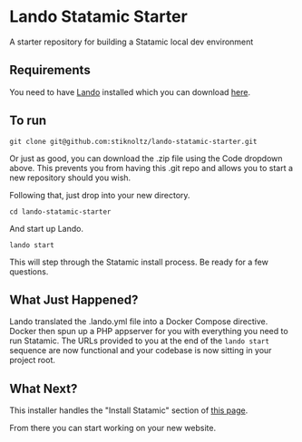 # Lando Statamic Starter
A starter repository for building a Statamic local dev environment

## Requirements

You need to have [Lando](https://lando.dev/download/) installed 
which you can download [here](https://lando.dev/download/).

## To run

```shell
git clone git@github.com:stiknoltz/lando-statamic-starter.git
```

Or just as good, you can download the .zip file using the Code dropdown above. 
This prevents you from having this .git repo and allows you to start a new 
repository should you wish. 

Following that, just drop into your new directory. 

```shell
cd lando-statamic-starter
```

And start up Lando.

```shell
lando start
```

This will step through the Statamic install process. Be ready for a few questions.

## What Just Happened?

Lando translated the .lando.yml file into a Docker Compose directive. 
Docker then spun up a PHP appserver for you with everything you need to run Statamic. 
The URLs provided to you at the end of the `lando start` sequence are now functional 
and your codebase is now sitting in your project root. 

## What Next?

This installer handles the "Install Statamic" section of [this page](https://statamic.dev/quick-start-guide).

From there you can start working on your new website.
